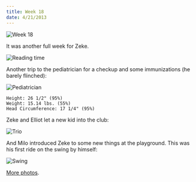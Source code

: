 ```yaml
---
title: Week 18
date: 4/21/2013
---
```


![Week 18](https://lh6.googleusercontent.com/-dgHRaBN7nAs/UXYwKQUtunI/AAAAAAAAL98/nWV2xvSsSeI/s672/Zeek+Week+18+Graphic.jpg)

It was another full week for Zeke.

![Reading time](https://lh6.googleusercontent.com/-h_JySsuaPBw/UXYwQeHLBhI/AAAAAAAAL-c/lTVEezgY2sk/s1011/DSC_9676.JPG)

Another trip to the pediatrician for a checkup and some immunizations (he barely flinched):

![Pediatrician](https://lh6.googleusercontent.com/--edc-I3H4N8/UXYwR6aViNI/AAAAAAAAL_E/WTvZvBp8n_U/s672/photo+4.JPG)

    Height: 26 1/2" (95%)
    Weight: 15.14 lbs. (55%)
    Head Circumference: 17 1/4" (95%)

Zeke and Elliot let a new kid into the club:

![Trio](https://lh3.googleusercontent.com/-LcnFeeryKIA/UXYwSCHwTpI/AAAAAAAAL_c/ZgE-yCWPzNU/s1010/DSC_9692.JPG)

And Milo introduced Zeke to some new things at the playground. This was his first ride on the swing by himself:

![Swing](https://lh3.googleusercontent.com/-P5cDBzPu3B0/UXYwcslLK3I/AAAAAAAAMCc/1Qv2YAj2eKc/s672/DSC_9846.JPG)

[More photos](https://plus.google.com/photos/109995794392976695103/albums/5869932101777085201).

